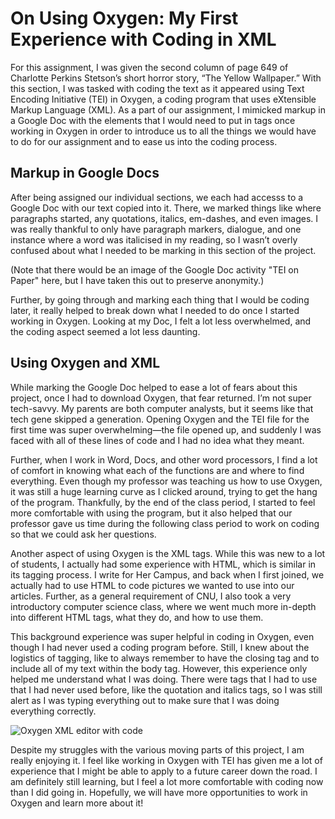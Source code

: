 # On Using Oxygen: My First Experience with Coding in XML

For this assignment, I was given the second column of page 649 of Charlotte Perkins Stetson’s short horror story, “The Yellow Wallpaper.” With this section, I was tasked with coding the text as it appeared using Text Encoding Initiative (TEI) in Oxygen, a coding program that uses eXtensible Markup Language (XML). As a part of our assignment, I mimicked markup in a Google Doc with the elements that I would need to put in tags once working in Oxygen in order to introduce us to all the things we would have to do for our assignment and to ease us into the coding process.

## Markup in Google Docs

After being assigned our individual sections, we each had accesss to a Google Doc with our text copied into it. There, we marked things like where paragraphs started, any quotations, italics, em-dashes, and even images. I was really thankful to only have paragraph markers, dialogue, and one instance where a word was italicised in my reading, so I wasn’t overly confused about what I needed to be marking in this section of the project.

(Note that there would be an image of the Google Doc activity "TEI on Paper" here, but I have taken this out to preserve anonymity.)

Further, by going through and marking each thing that I would be coding later, it really helped to break down what I needed to do once I started working in Oxygen. Looking at my Doc, I felt a lot less overwhelmed, and the coding aspect seemed a lot less daunting.

## Using Oxygen and XML

While marking the Google Doc helped to ease a lot of fears about this project, once I had to download Oxygen, that fear returned. I’m not super tech-savvy. My parents are both computer analysts, but it seems like that tech gene skipped a generation. Opening Oxygen and the TEI file for the first time was super overwhelming—the file opened up, and suddenly I was faced with all of these lines of code and I had no idea what they meant.

Further, when I work in Word, Docs, and other word processors, I find a lot of comfort in knowing what each of the functions are and where to find everything. Even though my professor was teaching us how to use Oxygen, it was still a huge learning curve as I clicked around, trying to get the hang of the program. Thankfully, by the end of the class period, I started to feel more comfortable with using the program, but it also helped that our professor gave us time during the following class period to work on coding so that we could ask her questions.

Another aspect of using Oxygen is the XML tags. While this was new to a lot of students, I actually had some experience with HTML, which is similar in its tagging process. I write for Her Campus, and back when I first joined, we actually had to use HTML to code pictures we wanted to use into our articles. Further, as a general requirement of CNU, I also took a very introductory computer science class, where we went much more in-depth into different HTML tags, what they do, and how to use them.

This background experience was super helpful in coding in Oxygen, even though I had never used a coding program before. Still, I knew about the logistics of tagging, like to always remember to have the closing tag and to include all of my text within the body tag. However, this experience only helped me understand what I was doing. There were tags that I had to use that I had never used before, like the quotation and italics tags, so I was still alert as I was typing everything out to make sure that I was doing everything correctly.

![Oxygen XML editor with code](https://deanna-stover.github.io/deanna-stover/images/screenshot-of-oxygen-code.png)

Despite my struggles with the various moving parts of this project, I am really enjoying it. I feel like working in Oxygen with TEI has given me a lot of experience that I might be able to apply to a future career down the road. I am definitely still learning, but I feel a lot more comfortable with coding now than I did going in. Hopefully, we will have more opportunities to work in Oxygen and learn more about it!
